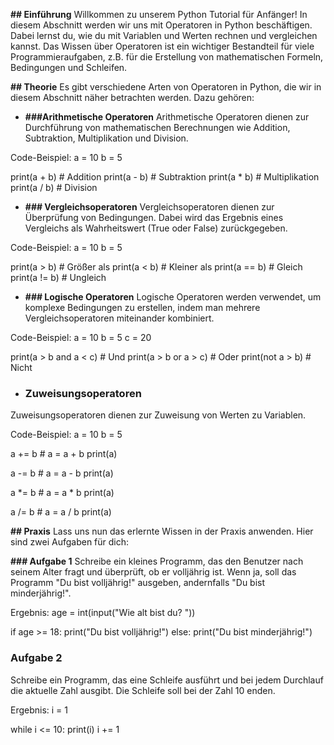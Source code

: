 **## Einführung**
Willkommen zu unserem Python Tutorial für Anfänger! In diesem Abschnitt werden wir uns mit Operatoren in Python beschäftigen. Dabei lernst du, wie du mit Variablen und Werten rechnen und vergleichen kannst.
Das Wissen über Operatoren ist ein wichtiger Bestandteil für viele Programmieraufgaben, z.B. für die Erstellung von mathematischen Formeln, Bedingungen und Schleifen.

**## Theorie**
Es gibt verschiedene Arten von Operatoren in Python, die wir in diesem Abschnitt näher betrachten werden. Dazu gehören:

* **###Arithmetische Operatoren**
Arithmetische Operatoren dienen zur Durchführung von mathematischen Berechnungen wie Addition, Subtraktion, Multiplikation und Division.

Code-Beispiel:
a = 10
b = 5

print(a + b) # Addition
print(a - b) # Subtraktion
print(a * b) # Multiplikation
print(a / b) # Division

* **### Vergleichsoperatoren**
Vergleichsoperatoren dienen zur Überprüfung von Bedingungen. Dabei wird das Ergebnis eines Vergleichs als Wahrheitswert (True oder False) zurückgegeben.

Code-Beispiel:
a = 10
b = 5

print(a > b) # Größer als
print(a < b) # Kleiner als
print(a == b) # Gleich
print(a != b) # Ungleich

* **### Logische Operatoren**
Logische Operatoren werden verwendet, um komplexe Bedingungen zu erstellen, indem man mehrere Vergleichsoperatoren miteinander kombiniert.

Code-Beispiel:
a = 10
b = 5
c = 20

print(a > b and a < c) # Und
print(a > b or a > c) # Oder
print(not a > b) # Nicht

* ### **Zuweisungsoperatoren**
Zuweisungsoperatoren dienen zur Zuweisung von Werten zu Variablen.

Code-Beispiel:
a = 10
b = 5

a += b # a = a + b
print(a)

a -= b # a = a - b
print(a)

a *= b # a = a * b
print(a)

a /= b # a = a / b
print(a)

**## Praxis**
Lass uns nun das erlernte Wissen in der Praxis anwenden. Hier sind zwei Aufgaben für dich:

**### Aufgabe 1**
Schreibe ein kleines Programm, das den Benutzer nach seinem Alter fragt und überprüft, ob er volljährig ist. Wenn ja, soll das Programm "Du bist volljährig!" ausgeben, andernfalls "Du bist minderjährig!".

Ergebnis:
age = int(input("Wie alt bist du? "))

if age >= 18:
    print("Du bist volljährig!")
else:
    print("Du bist minderjährig!")

### **Aufgabe 2**
Schreibe ein Programm, das eine Schleife ausführt und bei jedem Durchlauf die aktuelle Zahl ausgibt. Die Schleife soll bei der Zahl 10 enden.

Ergebnis:
i = 1

while i <= 10:
    print(i)
    i += 1


